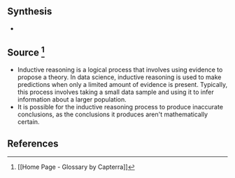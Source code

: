 ## Synthesis
- 
## Source [^1]
- Inductive reasoning is a logical process that involves using evidence to propose a theory. In data science, inductive reasoning is used to make predictions when only a limited amount of evidence is present. Typically, this process involves taking a small data sample and using it to infer information about a larger population.
- It is possible for the inductive reasoning process to produce inaccurate conclusions, as the conclusions it produces aren't mathematically certain.
## References

[^1]: [[Home Page - Glossary by Capterra]]